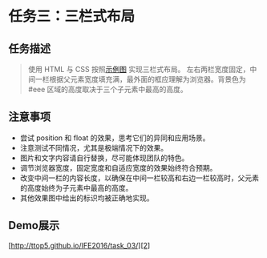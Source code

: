 # 任务三：三栏式布局

## 任务描述

> 使用 HTML 与 CSS 按照[示例图][1] 实现三栏式布局。
  左右两栏宽度固定，中间一栏根据父元素宽度填充满，最外面的框应理解为浏览器。背景色为 #eee 区域的高度取决于三个子元素中最高的高度。

## 注意事项

* 尝试 position 和 float 的效果，思考它们的异同和应用场景。
* 注意测试不同情况，尤其是极端情况下的效果。
* 图片和文字内容请自行替换，尽可能体现团队的特色。
* 调节浏览器宽度，固定宽度和自适应宽度的效果始终符合预期。
* 改变中间一栏的内容长度，以确保在中间一栏较高和右边一栏较高时，父元素的高度始终为子元素中最高的高度。
* 其他效果图中给出的标识均被正确地实现。

## Demo展示

[http://ttop5.github.io/IFE2016/task_03/][2]


[1]: http://7xrp04.com1.z0.glb.clouddn.com/task_1_3_1.jpg
[2]: http://ttop5.github.io/IFE2016/task_03/
